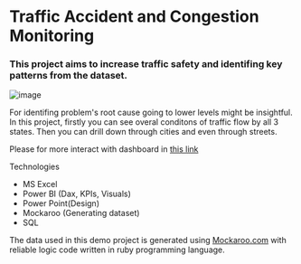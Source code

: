 # Traffic Accident and Congestion Monitoring
### This project aims to increase traffic safety and identifing key patterns from the dataset. 

![image](https://github.com/user-attachments/assets/e76d4abb-3754-4d09-b66f-b3ed61baf58f)

For identifing problem's root cause going to lower levels might be insightful. In this project, firstly you can see overal conditons of traffic flow by all 3 states. Then you can drill down through cities and even through streets. 

Please for more interact with dashboard in [this link](https://app.powerbi.com/view?r=eyJrIjoiNDBjYWRjYzYtNmVhZi00MmI4LTk0NDUtZDlmMDBjM2IxMjY3IiwidCI6IjgzOWMxNTc4LWU3NzgtNDJkZi05ODYzLWExMzgyYWJkOWNjNSIsImMiOjEwfQ%3D%3D)

Technologies
- MS Excel 
- Power BI (Dax, KPIs, Visuals)
- Power Point(Design)
- Mockaroo (Generating dataset) 
- SQL 

The data used in this demo project is generated using [Mockaroo.com](https://www.mockaroo.com) with reliable logic code written in ruby programming language. 
